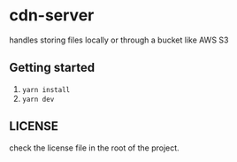 # cdn-server

handles storing files locally or through a bucket like AWS S3

## Getting started

1. `yarn install`
2. `yarn dev`

## LICENSE

check the license file in the root of the project.
